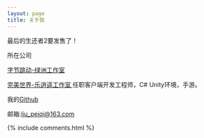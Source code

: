 ```yaml
---
layout: page
title: 关于我 
---
```


<p>
最后的生还者2要发售了！
<p>

所在公司

<a target="_blank" href=""> 字节跳动-绿洲工作室 </a>
<p>
<a target="_blank" href="http://games.wanmei.com/"> 完美世界-乐逍遥工作室 </a>
任职客户端开发工程师，C# Unity环境，手游。
<p>

<p> 

我的<a target="_blank" href='https://github.com/LiuPeiqi'>Github</a>

<p> 
邮箱:<a target="_blank" href='mailto:liu_peiqi@163.com'>liu_peiqi@163.com</a>
<p> 

<p> 


{% include comments.html %}

